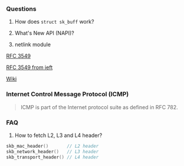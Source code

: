### Questions

1. How does `struct sk_buff` work?

2. What's New API (NAPI)?

3. netlink module

[RFC 3549](https://datatracker.ietf.org/doc/rfc3549/)

[RFC 3549 from ieft](https://tools.ietf.org/html/rfc3549)

[Wiki](https://en.wikipedia.org/wiki/Netlink)

### Internet Control Message Protocol (ICMP)

> ICMP is part of the Internet protocol suite as defined in RFC 782.

### FAQ

1. How to fetch L2, L3 and L4 header?

```C
skb_mac_header()       // L2 header
skb_network_header()   // L3 header
skb_transport_header() // L4 header
```
